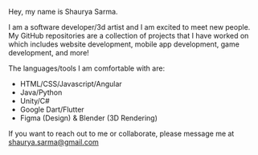 Hey, my name is Shaurya Sarma.

I am a software developer/3d artist and I am excited to meet new people.
My GitHub repositories are a collection of projects that I have worked on which includes website development, mobile app development, game development, and more!

The languages/tools I am comfortable with are:
- HTML/CSS/Javascript/Angular
- Java/Python
- Unity/C#
- Google Dart/Flutter 
- Figma (Design) & Blender (3D Rendering) 

If you want to reach out to me or collaborate, please message me at shaurya.sarma@gmail.com
